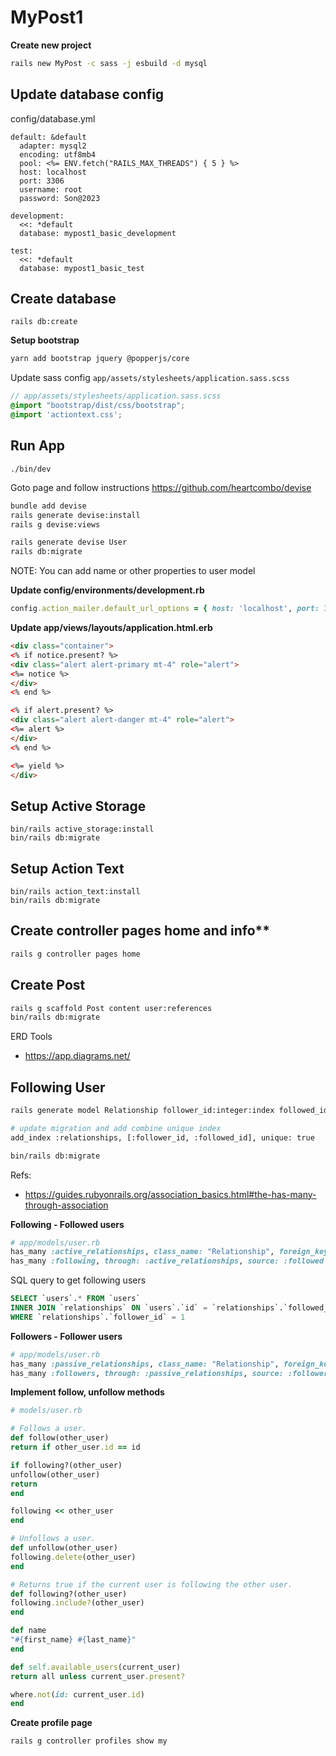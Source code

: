 # MyPost1

**Create new project**
```bash
rails new MyPost -c sass -j esbuild -d mysql
```

## Update database config
config/database.yml
```
default: &default
  adapter: mysql2
  encoding: utf8mb4
  pool: <%= ENV.fetch("RAILS_MAX_THREADS") { 5 } %>
  host: localhost
  port: 3306
  username: root
  password: Son@2023

development:
  <<: *default
  database: mypost1_basic_development

test:
  <<: *default
  database: mypost1_basic_test
```
## Create database
```
rails db:create
```

**Setup bootstrap**
```bash
yarn add bootstrap jquery @popperjs/core
```

Update sass config `app/assets/stylesheets/application.sass.scss`
```scss
// app/assets/stylesheets/application.sass.scss
@import "bootstrap/dist/css/bootstrap";
@import 'actiontext.css';
```

## Run App
```
./bin/dev
```

Goto page and follow instructions https://github.com/heartcombo/devise
```bash
bundle add devise
rails generate devise:install
rails g devise:views

rails generate devise User
rails db:migrate
```
NOTE: You can add name or other properties to user model

**Update config/environments/development.rb**
```rb
config.action_mailer.default_url_options = { host: 'localhost', port: 3006 }
```

**Update app/views/layouts/application.html.erb**
```html
<div class="container">
<% if notice.present? %>
<div class="alert alert-primary mt-4" role="alert">
<%= notice %>
</div>
<% end %>

<% if alert.present? %>
<div class="alert alert-danger mt-4" role="alert">
<%= alert %>
</div>
<% end %>

<%= yield %>
</div>
```

## Setup Active Storage
```
bin/rails active_storage:install
bin/rails db:migrate
```

## Setup Action Text
```
bin/rails action_text:install
bin/rails db:migrate
```

## Create controller pages home and info**
```bash
rails g controller pages home
```

## Create Post
```bash
rails g scaffold Post content user:references
bin/rails db:migrate
```

ERD Tools
- https://app.diagrams.net/

## Following User
```bash
rails generate model Relationship follower_id:integer:index followed_id:integer:index

# update migration and add combine unique index
add_index :relationships, [:follower_id, :followed_id], unique: true

bin/rails db:migrate
```

Refs:
- https://guides.rubyonrails.org/association_basics.html#the-has-many-through-association

**Following - Followed users**
```rb
# app/models/user.rb
has_many :active_relationships, class_name: "Relationship", foreign_key: "follower_id", dependent: :destroy
has_many :following, through: :active_relationships, source: :followed
```

SQL query to get following users
```sql
SELECT `users`.* FROM `users`
INNER JOIN `relationships` ON `users`.`id` = `relationships`.`followed_id`
WHERE `relationships`.`follower_id` = 1
```

**Followers - Follower users**
```rb
# app/models/user.rb
has_many :passive_relationships, class_name: "Relationship", foreign_key: "followed_id", dependent: :destroy
has_many :followers, through: :passive_relationships, source: :follower
```

**Implement follow, unfollow methods**
```rb
# models/user.rb

# Follows a user.
def follow(other_user)
return if other_user.id == id

if following?(other_user)
unfollow(other_user)
return
end

following << other_user
end

# Unfollows a user.
def unfollow(other_user)
following.delete(other_user)
end

# Returns true if the current user is following the other user.
def following?(other_user)
following.include?(other_user)
end

def name
"#{first_name} #{last_name}"
end

def self.available_users(current_user)
return all unless current_user.present?

where.not(id: current_user.id)
end

```

**Create profile page**
```
rails g controller profiles show my
```
